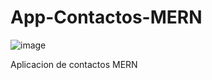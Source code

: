 # App-Contactos-MERN

![image](https://user-images.githubusercontent.com/78452543/229397058-13d0a56a-b72a-45f2-9334-707138b87e81.png)

Aplicacion de contactos MERN
